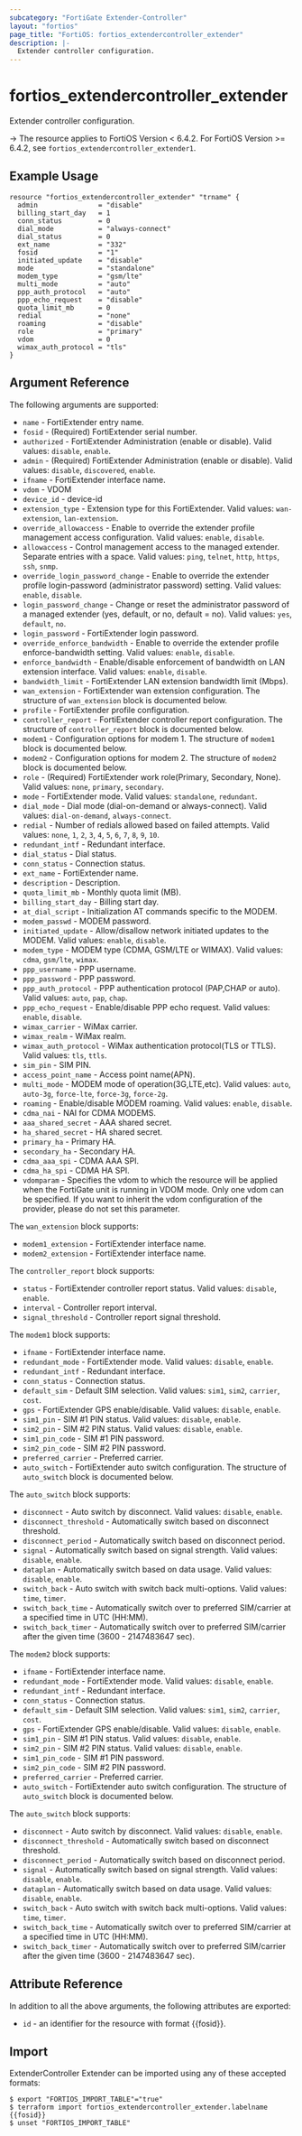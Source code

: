 ```yaml
---
subcategory: "FortiGate Extender-Controller"
layout: "fortios"
page_title: "FortiOS: fortios_extendercontroller_extender"
description: |-
  Extender controller configuration.
---
```


# fortios_extendercontroller_extender
Extender controller configuration.

-> The resource applies to FortiOS Version < 6.4.2. For FortiOS Version >= 6.4.2, see `fortios_extendercontroller_extender1`.


## Example Usage

```hcl
resource "fortios_extendercontroller_extender" "trname" {
  admin               = "disable"
  billing_start_day   = 1
  conn_status         = 0
  dial_mode           = "always-connect"
  dial_status         = 0
  ext_name            = "332"
  fosid               = "1"
  initiated_update    = "disable"
  mode                = "standalone"
  modem_type          = "gsm/lte"
  multi_mode          = "auto"
  ppp_auth_protocol   = "auto"
  ppp_echo_request    = "disable"
  quota_limit_mb      = 0
  redial              = "none"
  roaming             = "disable"
  role                = "primary"
  vdom                = 0
  wimax_auth_protocol = "tls"
}
```

## Argument Reference

The following arguments are supported:

* `name` - FortiExtender entry name.
* `fosid` - (Required) FortiExtender serial number.
* `authorized` - FortiExtender Administration (enable or disable). Valid values: `disable`, `enable`.
* `admin` - (Required) FortiExtender Administration (enable or disable). Valid values: `disable`, `discovered`, `enable`.
* `ifname` - FortiExtender interface name.
* `vdom` - VDOM
* `device_id` - device-id
* `extension_type` - Extension type for this FortiExtender. Valid values: `wan-extension`, `lan-extension`.
* `override_allowaccess` - Enable to override the extender profile management access configuration. Valid values: `enable`, `disable`.
* `allowaccess` - Control management access to the managed extender. Separate entries with a space. Valid values: `ping`, `telnet`, `http`, `https`, `ssh`, `snmp`.
* `override_login_password_change` - Enable to override the extender profile login-password (administrator password) setting. Valid values: `enable`, `disable`.
* `login_password_change` - Change or reset the administrator password of a managed extender (yes, default, or no, default = no). Valid values: `yes`, `default`, `no`.
* `login_password` - FortiExtender login password.
* `override_enforce_bandwidth` - Enable to override the extender profile enforce-bandwidth setting. Valid values: `enable`, `disable`.
* `enforce_bandwidth` - Enable/disable enforcement of bandwidth on LAN extension interface. Valid values: `enable`, `disable`.
* `bandwidth_limit` - FortiExtender LAN extension bandwidth limit (Mbps).
* `wan_extension` - FortiExtender wan extension configuration. The structure of `wan_extension` block is documented below.
* `profile` - FortiExtender profile configuration.
* `controller_report` - FortiExtender controller report configuration. The structure of `controller_report` block is documented below.
* `modem1` - Configuration options for modem 1. The structure of `modem1` block is documented below.
* `modem2` - Configuration options for modem 2. The structure of `modem2` block is documented below.
* `role` - (Required) FortiExtender work role(Primary, Secondary, None). Valid values: `none`, `primary`, `secondary`.
* `mode` - FortiExtender mode. Valid values: `standalone`, `redundant`.
* `dial_mode` - Dial mode (dial-on-demand or always-connect). Valid values: `dial-on-demand`, `always-connect`.
* `redial` - Number of redials allowed based on failed attempts. Valid values: `none`, `1`, `2`, `3`, `4`, `5`, `6`, `7`, `8`, `9`, `10`.
* `redundant_intf` - Redundant interface.
* `dial_status` - Dial status.
* `conn_status` - Connection status.
* `ext_name` - FortiExtender name.
* `description` - Description.
* `quota_limit_mb` - Monthly quota limit (MB).
* `billing_start_day` - Billing start day.
* `at_dial_script` - Initialization AT commands specific to the MODEM.
* `modem_passwd` - MODEM password.
* `initiated_update` - Allow/disallow network initiated updates to the MODEM. Valid values: `enable`, `disable`.
* `modem_type` - MODEM type (CDMA, GSM/LTE or WIMAX). Valid values: `cdma`, `gsm/lte`, `wimax`.
* `ppp_username` - PPP username.
* `ppp_password` - PPP password.
* `ppp_auth_protocol` - PPP authentication protocol (PAP,CHAP or auto). Valid values: `auto`, `pap`, `chap`.
* `ppp_echo_request` - Enable/disable PPP echo request. Valid values: `enable`, `disable`.
* `wimax_carrier` - WiMax carrier.
* `wimax_realm` - WiMax realm.
* `wimax_auth_protocol` - WiMax authentication protocol(TLS or TTLS). Valid values: `tls`, `ttls`.
* `sim_pin` - SIM PIN.
* `access_point_name` - Access point name(APN).
* `multi_mode` - MODEM mode of operation(3G,LTE,etc). Valid values: `auto`, `auto-3g`, `force-lte`, `force-3g`, `force-2g`.
* `roaming` - Enable/disable MODEM roaming. Valid values: `enable`, `disable`.
* `cdma_nai` - NAI for CDMA MODEMS.
* `aaa_shared_secret` - AAA shared secret.
* `ha_shared_secret` - HA shared secret.
* `primary_ha` - Primary HA.
* `secondary_ha` - Secondary HA.
* `cdma_aaa_spi` - CDMA AAA SPI.
* `cdma_ha_spi` - CDMA HA SPI.
* `vdomparam` - Specifies the vdom to which the resource will be applied when the FortiGate unit is running in VDOM mode. Only one vdom can be specified. If you want to inherit the vdom configuration of the provider, please do not set this parameter.

The `wan_extension` block supports:

* `modem1_extension` - FortiExtender interface name.
* `modem2_extension` - FortiExtender interface name.

The `controller_report` block supports:

* `status` - FortiExtender controller report status. Valid values: `disable`, `enable`.
* `interval` - Controller report interval.
* `signal_threshold` - Controller report signal threshold.

The `modem1` block supports:

* `ifname` - FortiExtender interface name.
* `redundant_mode` - FortiExtender mode. Valid values: `disable`, `enable`.
* `redundant_intf` - Redundant interface.
* `conn_status` - Connection status.
* `default_sim` - Default SIM selection. Valid values: `sim1`, `sim2`, `carrier`, `cost`.
* `gps` - FortiExtender GPS enable/disable. Valid values: `disable`, `enable`.
* `sim1_pin` - SIM #1 PIN status. Valid values: `disable`, `enable`.
* `sim2_pin` - SIM #2 PIN status. Valid values: `disable`, `enable`.
* `sim1_pin_code` - SIM #1 PIN password.
* `sim2_pin_code` - SIM #2 PIN password.
* `preferred_carrier` - Preferred carrier.
* `auto_switch` - FortiExtender auto switch configuration. The structure of `auto_switch` block is documented below.

The `auto_switch` block supports:

* `disconnect` - Auto switch by disconnect. Valid values: `disable`, `enable`.
* `disconnect_threshold` - Automatically switch based on disconnect threshold.
* `disconnect_period` - Automatically switch based on disconnect period.
* `signal` - Automatically switch based on signal strength. Valid values: `disable`, `enable`.
* `dataplan` - Automatically switch based on data usage. Valid values: `disable`, `enable`.
* `switch_back` - Auto switch with switch back multi-options. Valid values: `time`, `timer`.
* `switch_back_time` - Automatically switch over to preferred SIM/carrier at a specified time in UTC (HH:MM).
* `switch_back_timer` - Automatically switch over to preferred SIM/carrier after the given time (3600 - 2147483647 sec).

The `modem2` block supports:

* `ifname` - FortiExtender interface name.
* `redundant_mode` - FortiExtender mode. Valid values: `disable`, `enable`.
* `redundant_intf` - Redundant interface.
* `conn_status` - Connection status.
* `default_sim` - Default SIM selection. Valid values: `sim1`, `sim2`, `carrier`, `cost`.
* `gps` - FortiExtender GPS enable/disable. Valid values: `disable`, `enable`.
* `sim1_pin` - SIM #1 PIN status. Valid values: `disable`, `enable`.
* `sim2_pin` - SIM #2 PIN status. Valid values: `disable`, `enable`.
* `sim1_pin_code` - SIM #1 PIN password.
* `sim2_pin_code` - SIM #2 PIN password.
* `preferred_carrier` - Preferred carrier.
* `auto_switch` - FortiExtender auto switch configuration. The structure of `auto_switch` block is documented below.

The `auto_switch` block supports:

* `disconnect` - Auto switch by disconnect. Valid values: `disable`, `enable`.
* `disconnect_threshold` - Automatically switch based on disconnect threshold.
* `disconnect_period` - Automatically switch based on disconnect period.
* `signal` - Automatically switch based on signal strength. Valid values: `disable`, `enable`.
* `dataplan` - Automatically switch based on data usage. Valid values: `disable`, `enable`.
* `switch_back` - Auto switch with switch back multi-options. Valid values: `time`, `timer`.
* `switch_back_time` - Automatically switch over to preferred SIM/carrier at a specified time in UTC (HH:MM).
* `switch_back_timer` - Automatically switch over to preferred SIM/carrier after the given time (3600 - 2147483647 sec).


## Attribute Reference

In addition to all the above arguments, the following attributes are exported:
* `id` - an identifier for the resource with format {{fosid}}.

## Import

ExtenderController Extender can be imported using any of these accepted formats:
```
$ export "FORTIOS_IMPORT_TABLE"="true"
$ terraform import fortios_extendercontroller_extender.labelname {{fosid}}
$ unset "FORTIOS_IMPORT_TABLE"
```
